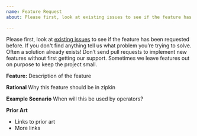 ```yaml
---
name: Feature Request
about: Please first, look at existing issues to see if the feature has been requested before.

---
```

Please first, look at [existing issues](https://github.com/apache/incubator-zipkin/issues) to see if the feature has been requested before. If you don't find anything tell us what problem you’re trying to solve. Often a solution already exists! Don’t send pull requests to implement new features without first getting our support. Sometimes we leave features out on purpose to keep the project small.

**Feature:**
Description of the feature

**Rational**
Why this feature should be in zipkin

**Example Scenario**
When will this be used by operators?

**Prior Art**
 * Links to prior art
 * More links
